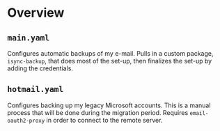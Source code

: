 # Overview

## `main.yaml`
Configures automatic backups of my e-mail.
Pulls in a custom package, `isync-backup`, that does most of the set-up, then finalizes the set-up by adding the credentials.

## `hotmail.yaml`
Configures backing up my legacy Microsoft accounts.
This is a manual process that will be done during the migration period.
Requires `email-oauth2-proxy` in order to connect to the remote server.

